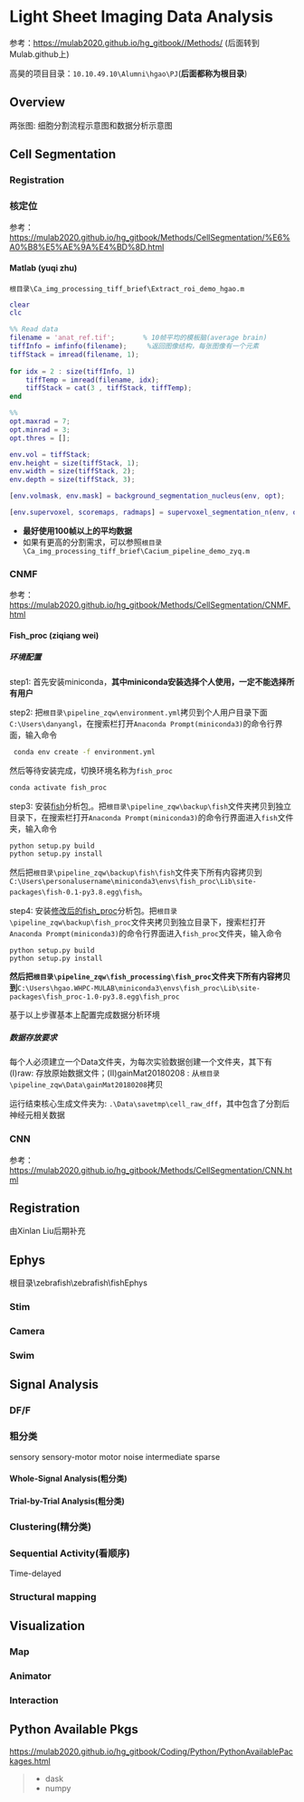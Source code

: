 # Light Sheet Imaging Data Analysis 

参考：https://mulab2020.github.io/hg_gitbook//Methods/ (后面转到Mulab.github上)

高昊的项目目录：`10.10.49.10\Alumni\hgao\PJ`(**后面都称为根目录**)

## Overview

两张图: 细胞分割流程示意图和数据分析示意图

## Cell Segmentation

### Registration

### 核定位

参考：https://mulab2020.github.io/hg_gitbook/Methods/CellSegmentation/%E6%A0%B8%E5%AE%9A%E4%BD%8D.html

#### Matlab (yuqi zhu)

`根目录\Ca_img_processing_tiff_brief\Extract_roi_demo_hgao.m`

```matlab
clear 
clc

%% Read data
filename = 'anat_ref.tif';       % 10帧平均的模板脑(average brain)
tiffInfo = imfinfo(filename);     %返回图像结构，每张图像有一个元素
tiffStack = imread(filename, 1); 
    
for idx = 2 : size(tiffInfo, 1)
    tiffTemp = imread(filename, idx);
    tiffStack = cat(3 , tiffStack, tiffTemp);
end

%% 
opt.maxrad = 7;
opt.minrad = 3;
opt.thres = [];

env.vol = tiffStack;
env.height = size(tiffStack, 1);
env.width = size(tiffStack, 2);
env.depth = size(tiffStack, 3);

[env.volmask, env.mask] = background_segmentation_nucleus(env, opt);

[env.supervoxel, scoremaps, radmaps] = supervoxel_segmentation_n(env, opt);
```

- **最好使用100帧以上的平均数据**
- 如果有更高的分割需求，可以参照`根目录\Ca_img_processing_tiff_brief\Cacium_pipeline_demo_zyq.m`

### CNMF

参考：https://mulab2020.github.io/hg_gitbook/Methods/CellSegmentation/CNMF.html

#### Fish_proc (ziqiang wei)

##### 环境配置

step1: 首先安装miniconda，**其中miniconda安装选择个人使用，一定不能选择所有用户**


step2: 把`根目录\pipeline_zqw\environment.yml`拷贝到个人用户目录下面`C:\Users\danyangl`，在搜索栏打开`Anaconda Prompt(miniconda3)`的命令行界面，输入命令

```bash
 conda env create -f environment.yml
```

然后等待安装完成，切换环境名称为`fish_proc`

```bash
conda activate fish_proc
```



step3: 安装[fish](https://github.com/d-v-b/fish)分析包,。把`根目录\pipeline_zqw\backup\fish`文件夹拷贝到独立目录下，在搜索栏打开`Anaconda Prompt(miniconda3)`的命令行界面进入`fish`文件夹，输入命令

```bash
python setup.py build
python setup.py install
```

然后把`根目录\pipeline_zqw\backup\fish\fish`文件夹下所有内容拷贝到`C:\Users\personalusername\miniconda3\envs\fish_proc\Lib\site-packages\fish-0.1-py3.8.egg\fish`。

step4: 安装[修改后的fish_proc](https://github.com/zqwei/fish_processing)分析包。把`根目录\pipeline_zqw\backup\fish_proc`文件夹拷贝到独立目录下，搜索栏打开`Anaconda Prompt(miniconda3)`的命令行界面进入`fish_proc`文件夹，输入命令

```ba
python setup.py build
python setup.py install
```

**然后把`根目录\pipeline_zqw\fish_processing\fish_proc`文件夹下所有内容拷贝到**`C:\Users\hgao.WHPC-MULAB\miniconda3\envs\fish_proc\Lib\site-packages\fish_proc-1.0-py3.8.egg\fish_proc`

基于以上步骤基本上配置完成数据分析环境

##### 数据存放要求

每个人必须建立一个Data文件夹，为每次实验数据创建一个文件夹，其下有(I)raw: 存放原始数据文件；(II)gainMat20180208 : 从`根目录\pipeline_zqw\Data\gainMat20180208`拷贝

运行结束核心生成文件夹为: `.\Data\savetmp\cell_raw_dff`，其中包含了分割后神经元相关数据

### CNN

参考：https://mulab2020.github.io/hg_gitbook/Methods/CellSegmentation/CNN.html

## Registration

由Xinlan Liu后期补充

## Ephys

根目录\zebrafish\zebrafish\fishEphys

### Stim

### Camera

### Swim

## Signal Analysis

### DF/F

### 粗分类

sensory sensory-motor motor noise intermediate sparse

#### Whole-Signal Analysis(粗分类)

#### Trial-by-Trial Analysis(粗分类)

### Clustering(精分类)

### Sequential Activity(看顺序)

Time-delayed 

### Structural mapping 

## Visualization

### Map

### Animator

### Interaction

## Python Available Pkgs

https://mulab2020.github.io/hg_gitbook/Coding/Python/PythonAvailablePackages.html

> - dask
> - numpy